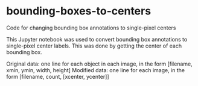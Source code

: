 # bounding-boxes-to-centers
Code for changing bounding box annotations to single-pixel centers

This Jupyter notebook was used to convert bounding box annotations to single-pixel center labels. This was done by getting the center of each bounding box.

Original data: one line for each object in each image, in the form [filename, xmin, ymin, width, height]
Modified data: one line for each image, in the form [filename, count, [xcenter, ycenter]]
